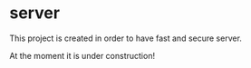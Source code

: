 # server

This project is created in order to have fast and secure server. 

At the moment it is under construction! 